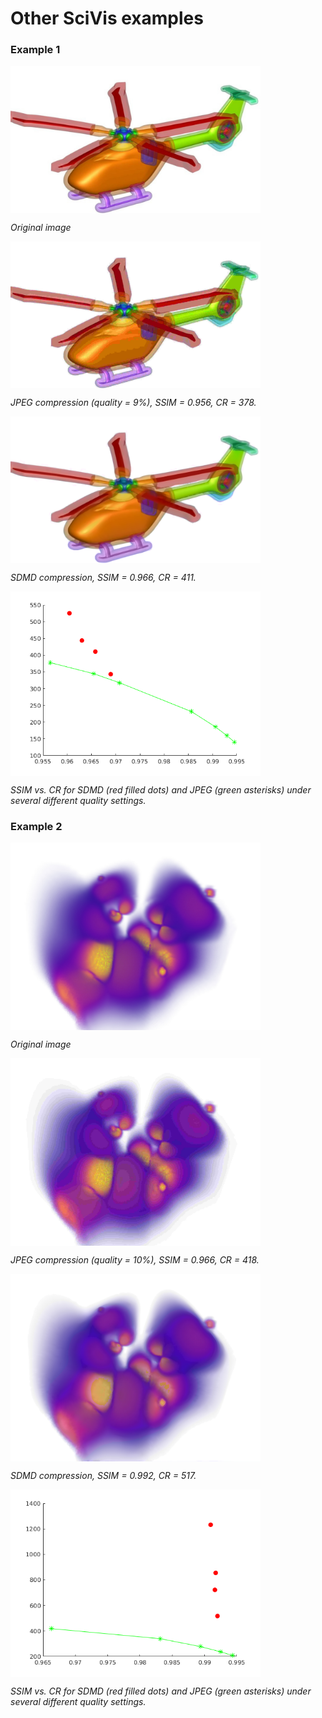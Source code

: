 # Other SciVis examples

### Example 1

<img src="./Other/4.jpg" width = "400" align=center />

*Original image*

<img src="./Other/0.956-378.jpg" width = "400" align=center />

*JPEG compression (quality = 9%), SSIM = 0.956, CR = 378.*

<img src="./Other/0.966-411" width = "400" align=center />

*SDMD compression, SSIM = 0.966, CR = 411.* 

<img src="./Other/4.png" width = "400" align=center />

*SSIM vs. CR for SDMD (red filled dots) and JPEG (green asterisks) under several different quality settings.*


### Example 2

<img src="./Other/12.jpg" width = "400" align=center />

*Original image*

<img src="./Other/0.966-418.jpg" width = "400" align=center />

*JPEG compression (quality = 10%), SSIM = 0.966, CR = 418.*

<img src="./Other/0.992-517" width = "400" align=center />

*SDMD compression, SSIM = 0.992, CR = 517.* 

<img src="./Other/12.png" width = "400" align=center />

*SSIM vs. CR for SDMD (red filled dots) and JPEG (green asterisks) under several different quality settings.*
